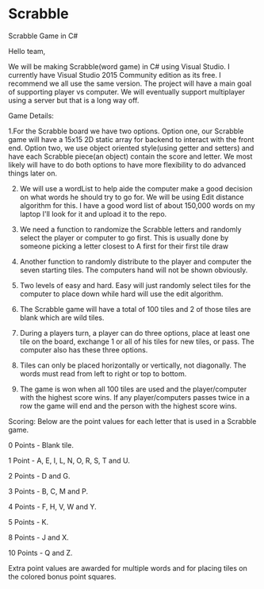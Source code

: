 # Scrabble
Scrabble Game in C#


Hello team,

We will be making Scrabble(word game) in C# using Visual Studio. I currently have Visual Studio 2015 Community edition as its free. I recommend we all use the same version. The project will have a main goal of supporting player vs computer. We will eventually support multiplayer using a server but that is a long way off.

Game Details:

1.For the Scrabble board we have two options. Option one, our Scrabble game will have a 15x15 2D static array for backend to interact with the front end. Option two, we use object oriented style(using getter and setters) and have each Scrabble piece(an object) contain the score and letter. We most likely will have to do both options to have more flexibility to do advanced things later on.

2. We will use a wordList to help aide the computer make a good decision on what words he should try to go for. We will be using Edit distance algorithm for this. I have a good word list of about 150,000 words on my laptop I'll look for it and upload it to the repo.

3. We need a function to randomize the Scrabble letters and randomly select the player or computer to go first. This is usually done by someone picking a letter closest to A first for their first tile draw

4. Another function to randomly distribute to the player and computer the seven starting tiles. The computers hand will not be shown obviously.

5. Two levels of easy and hard. Easy will just randomly select tiles for the computer to place down while hard will use the edit algorithm.

6. The Scrabble game will have a total of 100 tiles and 2 of those tiles are blank which are wild tiles.

7. During a players turn, a player can do three options, place at least one tile on the board, exchange 1 or all of his tiles for new tiles, or pass. The computer also has these three options.

8. Tiles can only be placed horizontally or vertically, not diagonally. The words must read from left to right or top to bottom.

9. The game is won when all 100 tiles are used and the player/computer with the highest score wins.
If any player/computers passes twice in a row the game will end and the person with the highest score wins.

Scoring:
Below are the point values for each letter that is used in a Scrabble game.

0 Points - Blank tile.

1 Point - A, E, I, L, N, O, R, S, T and U.

2 Points - D and G.

3 Points - B, C, M and P.

4 Points - F, H, V, W and Y.

5 Points - K.

8 Points - J and X.

10 Points - Q and Z.

Extra point values are awarded for multiple words and for placing tiles on the colored bonus point squares.
